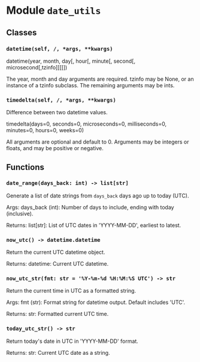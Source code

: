 # Module `date_utils`

## Classes

### `datetime(self, /, *args, **kwargs)`

datetime(year, month, day[, hour[, minute[, second[, microsecond[,tzinfo]]]]])

The year, month and day arguments are required. tzinfo may be None, or an
instance of a tzinfo subclass. The remaining arguments may be ints.

### `timedelta(self, /, *args, **kwargs)`

Difference between two datetime values.

timedelta(days=0, seconds=0, microseconds=0, milliseconds=0, minutes=0, hours=0, weeks=0)

All arguments are optional and default to 0.
Arguments may be integers or floats, and may be positive or negative.

## Functions

### `date_range(days_back: int) -> list[str]`

Generate a list of date strings from `days_back` days ago up to today (UTC).

Args:
    days_back (int): Number of days to include, ending with today (inclusive).

Returns:
    list[str]: List of UTC dates in 'YYYY-MM-DD', earliest to latest.

### `now_utc() -> datetime.datetime`

Return the current UTC datetime object.

Returns:
    datetime: Current UTC datetime.

### `now_utc_str(fmt: str = '%Y-%m-%d %H:%M:%S UTC') -> str`

Return the current time in UTC as a formatted string.

Args:
    fmt (str): Format string for datetime output. Default includes 'UTC'.

Returns:
    str: Formatted current UTC time.

### `today_utc_str() -> str`

Return today's date in UTC in 'YYYY-MM-DD' format.

Returns:
    str: Current UTC date as a string.
